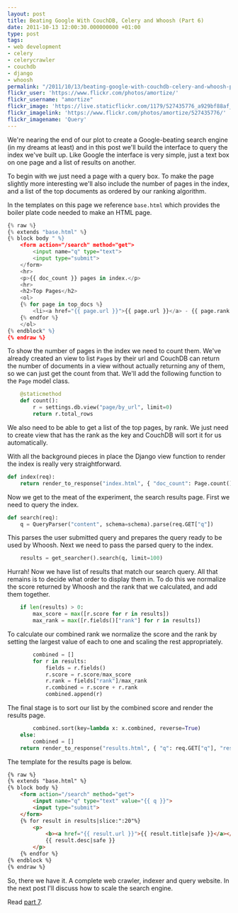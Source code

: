 ```yaml
---
layout: post
title: Beating Google With CouchDB, Celery and Whoosh (Part 6)
date: 2011-10-13 12:00:30.000000000 +01:00
type: post
tags:
- web development
- celery
- celerycrawler
- couchdb
- django
- whoosh
permalink: "/2011/10/13/beating-google-with-couchdb-celery-and-whoosh-part-6/"
flickr_user: 'https://www.flickr.com/photos/amortize/'
flickr_username: "amortize"
flickr_image: 'https://live.staticflickr.com/1179/527435776_a929bf88af_w.jpg'
flickr_imagelink: 'https://www.flickr.com/photos/amortize/527435776/'
flickr_imagename: 'Query'
---
```

We're nearing the end of our plot to create a Google-beating search engine (in my dreams at least) and in
this post we'll build the interface to query the index we've built up. Like Google the interface is very
simple, just a text box on one page and a list of results on another.

To begin with we just need a page with a query box. To make the page slightly more interesting we'll also
include the number of pages in the index, and a list of the top documents as ordered by our ranking algorithm.

In the templates on this page we reference `base.html` which provides the boiler plate code needed to
make an HTML page.

```python
{% raw %}
{% extends "base.html" %}
{% block body " %}
    <form action="/search" method="get">
        <input name="q" type="text">
        <input type="submit">
    </form>
    <hr>
    <p>{{ doc_count }} pages in index.</p>
    <hr>
    <h2>Top Pages</h2>
    <ol>
    {% for page in top_docs %}
        <li><a href="{{ page.url }}">{{ page.url }}</a> - {{ page.rank }}</li>
    {% endfor %}
    </ol>
{% endblock" %}
{% endraw %}
```

To show the number of pages in the index we need to count them. We've already created an view to list
`Page`s by their url and CouchDB can return the number of documents in a view without actually
returning any of them, so we can just get the count from that. We'll add the following function to the
`Page` model class.

```python
    @staticmethod
    def count():
        r = settings.db.view("page/by_url", limit=0)
        return r.total_rows
```

We also need to be able to get a list of the top pages, by rank. We just need to create view that has the
rank as the key and CouchDB will sort it for us automatically.

With all the background pieces in place the Django view function to render the index is really very
straightforward.

```python
def index(req):
    return render_to_response("index.html", { "doc_count": Page.count(), "top_docs": Page.get_top_by_rank(limit=20) })
```

Now we get to the meat of the experiment, the search results page. First we need to query the index.

```python
def search(req):
    q = QueryParser("content", schema=schema).parse(req.GET["q"])
```

This parses the user submitted query and prepares the query ready to be used by Whoosh. Next we need to pass
the parsed query to the index.

```python
    results = get_searcher().search(q, limit=100)
```

Hurrah! Now we have list of results that match our search query. All that remains is to decide what order to
display them in. To do this we normalize the score returned by Whoosh and the rank that we calculated, and add
them together.

```python
    if len(results) > 0:
        max_score = max([r.score for r in results])
        max_rank = max([r.fields()["rank"] for r in results])
```

To calculate our combined rank we normalize the score and the rank by setting the largest value of each to one
and scaling the rest appropriately.

```python
        combined = []
        for r in results:
            fields = r.fields()
            r.score = r.score/max_score
            r.rank = fields["rank"]/max_rank
            r.combined = r.score + r.rank
            combined.append(r)
```

The final stage is to sort our list by the combined score and render the results page.

```python
        combined.sort(key=lambda x: x.combined, reverse=True)
    else:
        combined = []
    return render_to_response("results.html", { "q": req.GET["q"], "results": combined })
```

The template for the results page is below.

```html
{% raw %}
{% extends "base.html" %}
{% block body %}
    <form action="/search" method="get">
        <input name="q" type="text" value="{{ q }}">
        <input type="submit">
    </form>
    {% for result in results|slice:":20"%}
        <p>
            <b><a href="{{ result.url }}">{{ result.title|safe }}</a></b> ({{ result.score }}, {{ result.rank }}, {{ result.combined }})<br>
            {{ result.desc|safe }}
        </p>
    {% endfor %}
{% endblock %}
{% endraw %}
```

So, there we have it. A complete web crawler, indexer and query website. In the next post I'll discuss how to
scale the search engine.

Read [part 7](/2011/10/19/beating-google-with-couchdb-celery-and-whoosh-part-7/).
